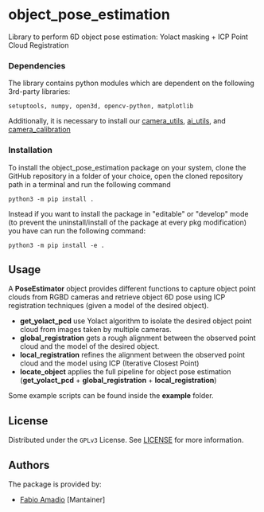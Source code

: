 # object_pose_estimation

Library to perform 6D object pose estimation: Yolact masking + ICP Point Cloud Registration


### Dependencies

The library contains python modules which are dependent on the following 3rd-party libraries:
```
setuptools, numpy, open3d, opencv-python, matplotlib
```
Additionally, it is necessary to install our [camera_utils](https://github.com/IASRobolab/camera_utils), [ai_utils](https://github.com/IASRobolab/ai_utils), and [camera_calibration](https://github.com/IASRobolab/camera_calibration)

### Installation

To install the object_pose_estimation package on your system, clone the GitHub repository in a folder of your choice, open the cloned repository path in a terminal and run the following command

```
python3 -m pip install .
```

Instead if you want to install the package in "editable" or "develop" mode (to prevent the uninstall/install of the
package at every pkg modification) you have can run the following command:

```
python3 -m pip install -e .
```

## Usage

A __PoseEstimator__ object provides different functions to capture object point clouds from RGBD cameras and retrieve object 6D pose using ICP registration techniques (given a model of the desired object).

- __get_yolact_pcd__ use Yolact algorithm to isolate the desired object point cloud from images taken by multiple cameras.
- __global_registration__ gets a rough alignment between the observed point cloud and the model of the desired object.
- __local_registration__ refines the alignment between the observed point cloud and the model using ICP (Iterative Closest Point)
- __locate_object__ applies the full pipeline for object pose estimation (__get_yolact_pcd__ + __global_registration__ + __local_registration__)

Some example scripts can be found inside the __example__ folder.

## License

Distributed under the ```GPLv3``` License. See [LICENSE](LICENSE) for more information.

## Authors

The package is provided by:

- [Fabio Amadio](https://github.com/fabio-amadio) [Mantainer]
